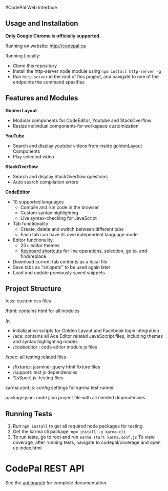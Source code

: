 #CodePal Web Interface

Usage and Installation
---
**Only Google Chrome is officially supported.**

Running on website: http://codepal.ca

Running Locally:
- Clone this repository
- Install the http-server node module using `npm install http-server -g`
- Run `http-server` in the root of this project, and navigate to one of the endpoints the command specifies
 
Features and Modules
---
**Golden Layout**
- Modular components for CodeEditor, Youtube and StackOverflow
- Resize individual components for workspace customization

**YouTube**
- Search and display youtube videos from inside goldenLayout Components
- Play selected video

**StackOverflow**
- Search and display StackOverflow questions
- Auto search compilation errors

**CodeEditor**
- 10 supported languages
    - Compile and run code in the browser
    - Custom syntax highlighting
    - Live syntax-checking for JavaScript
- Tab functionality
    - Create, delete and switch between different tabs
    - Each tab can have its own independent language mode
- Editor functionality
    - 20+ editor themes
    - [Keyboard shortcuts](https://github.com/ajaxorg/ace/wiki/Default-Keyboard-Shortcuts) for line operations, selection, go to, and find/replace
-  Download current tab contents as a local file
-  Save tabs as "snippets" to be used again later
-  Load and update previously saved snippets


Project Structure
---
/css: custom css files

/html: contains html for all modules

/js
- initialization scripts for Golden Layout and Facebook login integration
- /ace: contains all Ace Editor related JavaSccript files, including themes and syntax highlighting modes
- /codeeditor : code editor module  js files
    
/spec: all testing related files
- /fixtures: jasmine-jquery html fixture files
- /support: test js dependencies
- *[sSpec].js: testing files

karma.conf.js: config settings for karma test runner

package.json: node json project file with all needed dependencies

Running Tests
-------------
1. Run `npm install` to get all required node packages for testing.
2. Get the karma cli package: `npm install -g karma-cli`
3. To run tests, go to root and run `karma start karma.conf.js` 
To view coverage, after running tests, navigate to codepal/coverage and open up index.html

# CodePal REST API

See the [api branch](https://github.com/stephenhu3/codepal/tree/api) for complete documentation.
